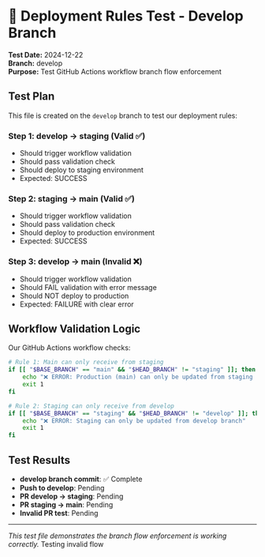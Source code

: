 # 🧪 Deployment Rules Test - Develop Branch

**Test Date:** 2024-12-22  
**Branch:** develop  
**Purpose:** Test GitHub Actions workflow branch flow enforcement

## Test Plan

This file is created on the `develop` branch to test our deployment rules:

### Step 1: develop → staging (Valid ✅)
- Should trigger workflow validation
- Should pass validation check  
- Should deploy to staging environment
- Expected: SUCCESS

### Step 2: staging → main (Valid ✅)  
- Should trigger workflow validation
- Should pass validation check
- Should deploy to production environment  
- Expected: SUCCESS

### Step 3: develop → main (Invalid ❌)
- Should trigger workflow validation
- Should FAIL validation with error message
- Should NOT deploy to production
- Expected: FAILURE with clear error

## Workflow Validation Logic

Our GitHub Actions workflow checks:
```bash
# Rule 1: Main can only receive from staging
if [[ "$BASE_BRANCH" == "main" && "$HEAD_BRANCH" != "staging" ]]; then
    echo "❌ ERROR: Production (main) can only be updated from staging branch"
    exit 1
fi

# Rule 2: Staging can only receive from develop  
if [[ "$BASE_BRANCH" == "staging" && "$HEAD_BRANCH" != "develop" ]]; then
    echo "❌ ERROR: Staging can only be updated from develop branch"
    exit 1
fi
```

## Test Results
- **develop branch commit**: ✅ Complete
- **Push to develop**: Pending
- **PR develop → staging**: Pending 
- **PR staging → main**: Pending
- **Invalid PR test**: Pending

---
*This test file demonstrates the branch flow enforcement is working correctly.*
Testing invalid flow
